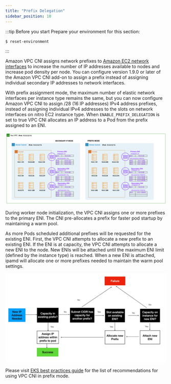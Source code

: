 ```yaml
---
title: "Prefix Delegation"
sidebar_position: 10
---
```


:::tip Before you start
Prepare your environment for this section:

```bash timeout=300 wait=30
$ reset-environment 
```

:::

Amazon VPC CNI assigns network prefixes to [Amazon EC2 network interfaces](https://docs.aws.amazon.com/AWSEC2/latest/UserGuide/ec2-prefix-eni.html) to increase the number of IP addresses available to nodes and increase pod density per node. You can configure version 1.9.0 or later of the Amazon VPC CNI add-on to assign a prefix instead of assigning individual secondary IP addresses to network interfaces.

With prefix assignment mode, the maximum number of elastic network interfaces per instance type remains the same, but you can now configure Amazon VPC CNI to assign /28 (16 IP addresses) IPv4 address prefixes, instead of assigning individual IPv4 addresses to the slots on network interfaces on nitro EC2 instance type. When `ENABLE_PREFIX_DELEGATION` is set to true VPC CNI allocates an IP address to a Pod from the prefix assigned to an ENI.

![Subnets](prefix_subnets.png)

During worker node initialization, the VPC CNI assigns one or more prefixes to the primary ENI. The CNI pre-allocates a prefix for faster pod startup by maintaining a warm pool.

As more Pods scheduled additional prefixes will be requested for the existing ENI. First, the VPC CNI attempts to allocate a new prefix to an existing ENI. If the ENI is at capacity, the VPC CNI attempts to allocate a new ENI to the node. New ENIs will be attached until the maximum ENI limit (defined by the instance type) is reached. When a new ENI is attached, ipamd will allocate one or more prefixes needed to maintain the warm pool settings.

![prefix-flow](prefix_flow.jpeg)

Please visit [EKS best practices guide](https://aws.github.io/aws-eks-best-practices/networking/prefix-mode/) for the list of recommendations for using VPC CNI in prefix mode.